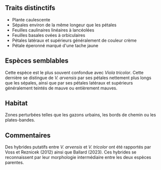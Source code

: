 
<!--
1-https://www.inaturalist.org/observations/254905009
1-https://www.inaturalist.org/observations/251872919
2-https://www.inaturalist.org/observations/253893111
1-https://www.inaturalist.org/observations/253737635
2-https://www.inaturalist.org/observations/255000240
1-https://www.inaturalist.org/observations/255036708
3-https://www.inaturalist.org/observations/254712416
4-https://www.inaturalist.org/observations/249361102

-->

## Traits distinctifs
- Plante caulescente
- Sépales environ de la même longeur que les pétales
- Feuilles caulinaires linéaires à lancéolées
- Feuilles basales ovées à orbiculaires
- Pétales latéraux et supérieurs généralement de couleur crème
- Pétale éperonné marqué d'une tache jaune

## Espèces semblables
Cette espèce est le plus souvent confondue avec _Viola tricolor_. Cette dernière se distingue de _V. arvensis_ par ses pétales nettement plus longs que les sépales, ainsi que par ses pétales latéraux et supérieurs généralement teintés de mauve ou entièrement mauves.

## Habitat
Zones perturbées telles que les gazons urbains, les bords de chemin ou les plates-bandes.
## Commentaires
Des hybrides putatifs entre _V. arvensis_ et _V. tricolor_ ont été rapportés par Voss et Reznicek (2012) ainsi que Ballard (2023). Ces hybrides se reconnaissent par leur morphologie intermédiaire entre les deux espèces parentes.


